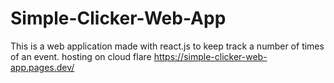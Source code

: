 # Simple-Clicker-Web-App
This is a web application made with react.js to keep track a number of times of an event.
hosting on cloud flare
https://simple-clicker-web-app.pages.dev/
